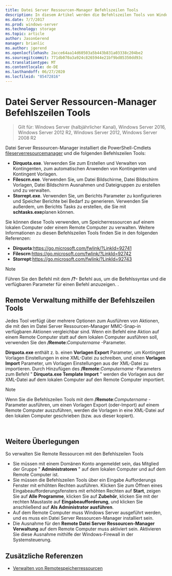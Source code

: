 ```yaml
---
title: Datei Server Ressourcen-Manager Befehlszeilen Tools
description: In diesem Artikel werden die Befehlszeilen Tools von Windows Server 2016 beschrieben.
ms.date: 7/7/2017
ms.prod: windows-server
ms.technology: storage
ms.topic: article
author: JasonGerend
manager: brianlic
ms.author: jgerend
ms.openlocfilehash: 2acce64aa14d60503a5b443b831a03338c204be2
ms.sourcegitcommit: 771db070a3a924c8265944e21bf9bd85350dd93c
ms.translationtype: MT
ms.contentlocale: de-DE
ms.lasthandoff: 06/27/2020
ms.locfileid: "85472816"
---
```

# <a name="file-server-resource-manager-command-line-tools"></a>Datei Server Ressourcen-Manager Befehlszeilen Tools

> Gilt für: Windows Server (halbjährlicher Kanal), Windows Server 2016, Windows Server 2012 R2, Windows Server 2012, Windows Server 2008 R2

Datei Server Ressourcen-Manager installiert die PowerShell-Cmdlets [fileserverresourcemanager](https://technet.microsoft.com/itpro/powershell/windows/fileserverresourcemanager/fileserverresourcemanager) und die folgenden Befehlszeilen Tools:

-   **Dirquota.exe**. Verwenden Sie zum Erstellen und Verwalten von Kontingenten, zum automatischen Anwenden von Kontingenten und Kontingent Vorlagen.
-   **Filescrn.exe**. Verwenden Sie, um Datei Bildschirme, Datei Bildschirm Vorlagen, Datei Bildschirm Ausnahmen und Dateigruppen zu erstellen und zu verwalten.
-   **Storrept.exe**. Verwenden Sie, um Berichts Parameter zu konfigurieren und Speicher Berichte bei Bedarf zu generieren. Verwenden Sie außerdem, um Berichts Tasks zu erstellen, die Sie mit **schtasks.exe**planen können.

Sie können diese Tools verwenden, um Speicherressourcen auf einem lokalen Computer oder einem Remote Computer zu verwalten. Weitere Informationen zu diesen Befehlszeilen Tools finden Sie in den folgenden Referenzen:

-   **Dirquota**:<https://go.microsoft.com/fwlink/?LinkId=92741>
-   **Filescrn**:<https://go.microsoft.com/fwlink/?LinkId=92742>
-   **Storrept**:<https://go.microsoft.com/fwlink/?LinkId=92743>


> [!Note]
> Führen Sie den Befehl mit dem <strong>/?-</strong> Befehl aus, um die Befehlssyntax und die verfügbaren Parameter für einen Befehl anzuzeigen. .


## <a name="remote-management-using-the-command-line-tools"></a>Remote Verwaltung mithilfe der Befehlszeilen Tools

Jedes Tool verfügt über mehrere Optionen zum Ausführen von Aktionen, die mit den im Datei Server Ressourcen-Manager MMC-Snap-in verfügbaren Aktionen vergleichbar sind. Wenn ein Befehl eine Aktion auf einem Remote Computer statt auf dem lokalen Computer ausführen soll, verwenden Sie den **/Remote**:*Computername* -Parameter.

**Dirquota.exe** enthält z. b. einen **Vorlagen Export** Parameter, um Kontingent Vorlagen Einstellungen in eine XML-Datei zu schreiben, und einen **Vorlagen Import** Parameter, um Vorlagen Einstellungen aus der XML-Datei zu importieren. Durch Hinzufügen des **/Remote**:*Computername* -Parameters zum Befehl " **Dirquota.exe Template Import** " werden die Vorlagen aus der XML-Datei auf dem lokalen Computer auf den Remote Computer importiert.

> [!Note]
> Wenn Sie die Befehlszeilen Tools mit dem **/Remote**:<em>Computername</em> -Parameter ausführen, um einen Vorlagen Export (oder-Import) auf einem Remote Computer auszuführen, werden die Vorlagen in eine XML-Datei auf den lokalen Computer geschrieben (bzw. aus dieser kopiert).

<br />

## <a name="additional-considerations"></a>Weitere Überlegungen

So verwalten Sie Remote Ressourcen mit den Befehlszeilen Tools

-   Sie müssen mit einem Domänen Konto angemeldet sein, das Mitglied der Gruppe " **Administratoren** " auf dem lokalen Computer und auf dem Remote Computer ist.
-   Sie müssen die Befehlszeilen Tools über ein Eingabe Aufforderungs Fenster mit erhöhten Rechten ausführen. Klicken Sie zum Öffnen eines Eingabeaufforderungsfensters mit erhöhten Rechten auf **Start**, zeigen Sie auf **Alle Programme**, klicken Sie auf **Zubehör**, klicken Sie mit der rechten Maustaste auf **Eingabeaufforderung**, und klicken Sie anschließend auf **Als Administrator ausführen**.
-   Auf dem Remote Computer muss Windows Server ausgeführt werden, und es muss ein Datei Server Ressourcen-Manager installiert sein.
-   Die Ausnahme für den **Remote Datei Server Ressourcen-Manager Verwaltung** auf dem Remote Computer muss aktiviert sein. Aktivieren Sie diese Ausnahme mithilfe der Windows-Firewall in der Systemsteuerung.


## <a name="additional-references"></a>Zusätzliche Referenzen

-   [Verwalten von Remotespeicherressourcen](managing-remote-storage-resources.md)